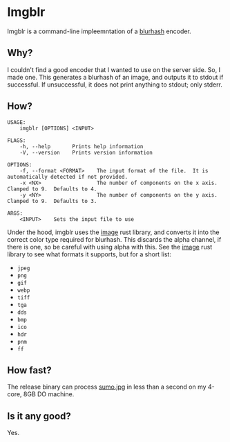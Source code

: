 # Imgblr

Imgblr is a command-line impleemntation of a [blurhash] encoder.

## Why?

I couldn't find a good encoder that I wanted to use on the server side.  So,
I made one.  This generates a blurhash of an image, and outputs it to stdout
if successful.  If unsuccessful, it does not print anything to stdout; only
stderr.

## How?

```
USAGE:
    imgblr [OPTIONS] <INPUT>

FLAGS:
    -h, --help       Prints help information
    -V, --version    Prints version information

OPTIONS:
    -f, --format <FORMAT>    The input format of the file.  It is automatically detected if not provided.
    -x <NX>                  The number of components on the x axis.  Clamped to 9.  Defaults to 4.
    -y <NY>                  The number of components on the y axis.  Clamped to 9.  Defaults to 3.

ARGS:
    <INPUT>    Sets the input file to use
```

Under the hood, imgblr uses the [image] rust library, and converts it into the
correct color type required for blurhash.  This discards the alpha channel, if
there is one, so be careful with using alpha with this.  See the [image] rust
library to see what formats it supports, but for a short list:

- `jpeg`
- `png`
- `gif`
- `webp`
- `tiff`
- `tga`
- `dds`
- `bmp`
- `ico`
- `hdr`
- `pnm`
- `ff`

## How fast?

The release binary can process [sumo.jpg] in less than a second on my 4-core,
8GB DO machine.

## Is it any good?

Yes.

[blurhash]: https://blurha.sh
[image]: https://github.com/image-rs/image
[sumo.jpg]: sumo.jpg
